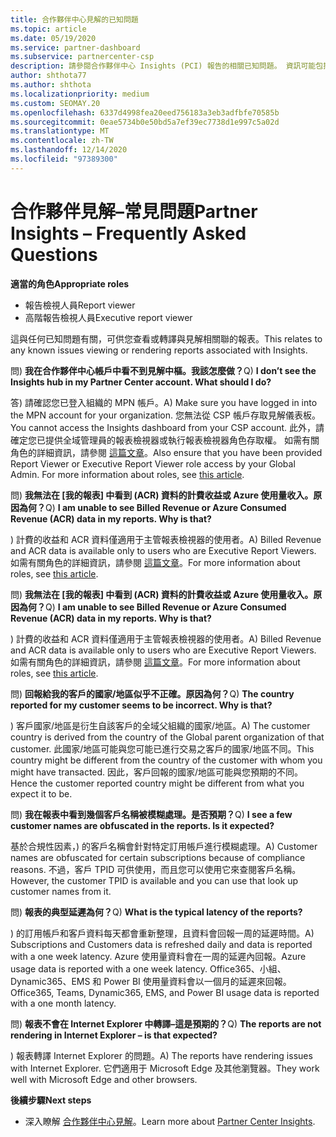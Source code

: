 ```yaml
---
title: 合作夥伴中心見解的已知問題
ms.topic: article
ms.date: 05/19/2020
ms.service: partner-dashboard
ms.subservice: partnercenter-csp
description: 請參閱合作夥伴中心 Insights (PCI) 報告的相關已知問題。 資訊可能包括已知呈現問題或報告限制。
author: shthota77
ms.author: shthota
ms.localizationpriority: medium
ms.custom: SEOMAY.20
ms.openlocfilehash: 6337d4998fea20eed756183a3eb3adfbfe70585b
ms.sourcegitcommit: 0eae5734b0e50bd5a7ef39ec7738d1e997c5a02d
ms.translationtype: MT
ms.contentlocale: zh-TW
ms.lasthandoff: 12/14/2020
ms.locfileid: "97389300"
---
```

# <a name="partner-insights--frequently-asked-questions"></a><span data-ttu-id="f0359-104">合作夥伴見解–常見問題</span><span class="sxs-lookup"><span data-stu-id="f0359-104">Partner Insights – Frequently Asked Questions</span></span>

<span data-ttu-id="f0359-105">**適當的角色**</span><span class="sxs-lookup"><span data-stu-id="f0359-105">**Appropriate roles**</span></span>
- <span data-ttu-id="f0359-106">報告檢視人員</span><span class="sxs-lookup"><span data-stu-id="f0359-106">Report viewer</span></span>
- <span data-ttu-id="f0359-107">高階報告檢視人員</span><span class="sxs-lookup"><span data-stu-id="f0359-107">Executive report viewer</span></span>

<span data-ttu-id="f0359-108">這與任何已知問題有關，可供您查看或轉譯與見解相關聯的報表。</span><span class="sxs-lookup"><span data-stu-id="f0359-108">This relates to any known issues viewing or rendering reports associated with Insights.</span></span>

<span data-ttu-id="f0359-109">問) **我在合作夥伴中心帳戶中看不到見解中樞。我該怎麼做？**</span><span class="sxs-lookup"><span data-stu-id="f0359-109">Q) **I don’t see the Insights hub in my Partner Center account. What should I do?**</span></span>

<span data-ttu-id="f0359-110">答) 請確認您已登入組織的 MPN 帳戶。</span><span class="sxs-lookup"><span data-stu-id="f0359-110">A) Make sure you have logged in into the MPN account for your organization.</span></span> <span data-ttu-id="f0359-111">您無法從 CSP 帳戶存取見解儀表板。</span><span class="sxs-lookup"><span data-stu-id="f0359-111">You cannot access the Insights dashboard from your CSP account.</span></span> <span data-ttu-id="f0359-112">此外，請確定您已提供全域管理員的報表檢視器或執行報表檢視器角色存取權。 如需有關角色的詳細資訊，請參閱 [這篇文章](https://docs.microsoft.com/partner-center/pci-roles)。</span><span class="sxs-lookup"><span data-stu-id="f0359-112">Also ensure that you have been provided Report Viewer or Executive Report Viewer role access by your Global Admin.  For more information about roles, see [this article](https://docs.microsoft.com/partner-center/pci-roles).</span></span>

<span data-ttu-id="f0359-113">問) **我無法在 [我的報表] 中看到 (ACR) 資料的計費收益或 Azure 使用量收入。原因為何？**</span><span class="sxs-lookup"><span data-stu-id="f0359-113">Q) **I am unable to see Billed Revenue or Azure Consumed Revenue (ACR) data in my reports. Why is that?**</span></span>

<span data-ttu-id="f0359-114">) 計費的收益和 ACR 資料僅適用于主管報表檢視器的使用者。</span><span class="sxs-lookup"><span data-stu-id="f0359-114">A) Billed Revenue and ACR data is available only to users who are Executive Report Viewers.</span></span>  <span data-ttu-id="f0359-115">如需有關角色的詳細資訊，請參閱 [這篇文章](https://docs.microsoft.com/partner-center/pci-roles)。</span><span class="sxs-lookup"><span data-stu-id="f0359-115">For more information about roles, see [this article](https://docs.microsoft.com/partner-center/pci-roles).</span></span>

<span data-ttu-id="f0359-116">問) **我無法在 [我的報表] 中看到 (ACR) 資料的計費收益或 Azure 使用量收入。原因為何？**</span><span class="sxs-lookup"><span data-stu-id="f0359-116">Q) **I am unable to see Billed Revenue or Azure Consumed Revenue (ACR) data in my reports. Why is that?**</span></span>

<span data-ttu-id="f0359-117">) 計費的收益和 ACR 資料僅適用于主管報表檢視器的使用者。</span><span class="sxs-lookup"><span data-stu-id="f0359-117">A) Billed Revenue and ACR data is available only to users who are Executive Report Viewers.</span></span> <span data-ttu-id="f0359-118">如需有關角色的詳細資訊，請參閱 [這篇文章](https://docs.microsoft.com/partner-center/pci-roles)。</span><span class="sxs-lookup"><span data-stu-id="f0359-118">For more information about roles, see [this article](https://docs.microsoft.com/partner-center/pci-roles).</span></span>

<span data-ttu-id="f0359-119">問) **回報給我的客戶的國家/地區似乎不正確。原因為何？**</span><span class="sxs-lookup"><span data-stu-id="f0359-119">Q) **The country reported for my customer seems to be incorrect. Why is that?**</span></span>

<span data-ttu-id="f0359-120">) 客戶國家/地區是衍生自該客戶的全域父組織的國家/地區。</span><span class="sxs-lookup"><span data-stu-id="f0359-120">A) The customer country is derived from the country of the Global parent organization of that customer.</span></span> <span data-ttu-id="f0359-121">此國家/地區可能與您可能已進行交易之客戶的國家/地區不同。</span><span class="sxs-lookup"><span data-stu-id="f0359-121">This country might be different from the country of the customer with whom you might have transacted.</span></span> <span data-ttu-id="f0359-122">因此，客戶回報的國家/地區可能與您預期的不同。</span><span class="sxs-lookup"><span data-stu-id="f0359-122">Hence the customer reported country might be different from what you expect it to be.</span></span>

<span data-ttu-id="f0359-123">問) **我在報表中看到幾個客戶名稱被模糊處理。是否預期？**</span><span class="sxs-lookup"><span data-stu-id="f0359-123">Q) **I see a few customer names are obfuscated in the reports. Is it expected?**</span></span>

<span data-ttu-id="f0359-124">基於合規性因素，) 的客戶名稱會針對特定訂用帳戶進行模糊處理。</span><span class="sxs-lookup"><span data-stu-id="f0359-124">A) Customer names are obfuscated for certain subscriptions because of compliance reasons.</span></span> <span data-ttu-id="f0359-125">不過，客戶 TPID 可供使用，而且您可以使用它來查閱客戶名稱。</span><span class="sxs-lookup"><span data-stu-id="f0359-125">However, the customer TPID is available and you can use that look up customer names from it.</span></span>

<span data-ttu-id="f0359-126">問) **報表的典型延遲為何？**</span><span class="sxs-lookup"><span data-stu-id="f0359-126">Q) **What is the typical latency of the reports?**</span></span>

<span data-ttu-id="f0359-127">) 的訂用帳戶和客戶資料每天都會重新整理，且資料會回報一周的延遲時間。</span><span class="sxs-lookup"><span data-stu-id="f0359-127">A) Subscriptions and Customers data is refreshed daily and data is reported with a one week latency.</span></span> <span data-ttu-id="f0359-128">Azure 使用量資料會在一周的延遲內回報。</span><span class="sxs-lookup"><span data-stu-id="f0359-128">Azure usage data is reported with a one week latency.</span></span> <span data-ttu-id="f0359-129">Office365、小組、Dynamic365、EMS 和 Power BI 使用量資料會以一個月的延遲來回報。</span><span class="sxs-lookup"><span data-stu-id="f0359-129">Office365, Teams, Dynamic365, EMS, and Power BI usage data is reported with a one month latency.</span></span>

<span data-ttu-id="f0359-130">問) **報表不會在 Internet Explorer 中轉譯–這是預期的？**</span><span class="sxs-lookup"><span data-stu-id="f0359-130">Q) **The reports are not rendering in Internet Explorer – is that expected?**</span></span>

<span data-ttu-id="f0359-131">) 報表轉譯 Internet Explorer 的問題。</span><span class="sxs-lookup"><span data-stu-id="f0359-131">A)  The reports have rendering issues with Internet Explorer.</span></span> <span data-ttu-id="f0359-132">它們適用于 Microsoft Edge 及其他瀏覽器。</span><span class="sxs-lookup"><span data-stu-id="f0359-132">They work well with Microsoft Edge and other browsers.</span></span>

<span data-ttu-id="f0359-133">**後續步驟**</span><span class="sxs-lookup"><span data-stu-id="f0359-133">**Next steps**</span></span>

- <span data-ttu-id="f0359-134">深入瞭解 [合作夥伴中心見解](partner-center-insights.md)。</span><span class="sxs-lookup"><span data-stu-id="f0359-134">Learn more about [Partner Center Insights](partner-center-insights.md).</span></span>
